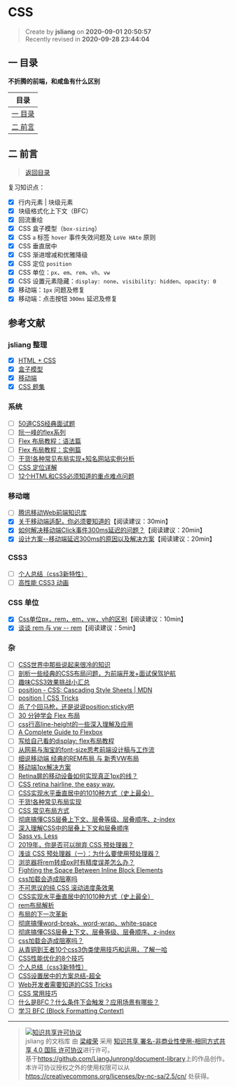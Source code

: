 CSS
===

> Create by **jsliang** on **2020-09-01 20:50:57**  
> Recently revised in **2020-09-28 23:44:04**

## <a name="chapter-one" id="chapter-one"></a>一 目录

**不折腾的前端，和咸鱼有什么区别**

| 目录 |
| --- |
| [一 目录](#chapter-one) |
| <a name="catalog-chapter-two" id="catalog-chapter-two"></a>[二 前言](#chapter-two) |

## <a name="chapter-two" id="chapter-two"></a>二 前言

> [返回目录](#chapter-one)

复习知识点：

* [x] 行内元素 | 块级元素
* [x] 块级格式化上下文（BFC）
* [x] 回流重绘
* [x] CSS 盒子模型（`box-sizing`）
* [x] CSS `a` 标签 `hover` 事件失效问题及 `LoVe HAte` 原则
* [x] CSS 垂直居中
* [x] CSS 渐进增减和优雅降级
* [x] CSS 定位 `position`
* [x] CSS 单位：`px`、`em`、`rem`、`vh`、`vw`
* [x] CSS 设置元素隐藏：`display: none`、`visibility: hidden`、`opacity: 0`
* [x] 移动端：`1px` 问题及修复
* [x] 移动端：点击按钮 `300ms` 延迟及修复

## 参考文献

### jsliang 整理

* [x] [HTML + CSS](https://github.com/LiangJunrong/document-library/blob/master/other-library/interview/%E9%9D%A2%E8%AF%95%E8%B5%84%E6%96%99%E6%95%B4%E7%90%86/CSS/HTML%2BCSS.md)
* [x] [盒子模型](https://github.com/LiangJunrong/document-library/blob/master/other-library/interview/%E9%9D%A2%E8%AF%95%E8%B5%84%E6%96%99%E6%95%B4%E7%90%86/CSS/%E7%9B%92%E5%AD%90%E6%A8%A1%E5%9E%8B.md)
* [x] [移动端](https://github.com/LiangJunrong/document-library/blob/master/other-library/interview/%E9%9D%A2%E8%AF%95%E8%B5%84%E6%96%99%E6%95%B4%E7%90%86/CSS/%E7%A7%BB%E5%8A%A8%E7%AB%AF.md)
* [x] [CSS 题集](https://github.com/LiangJunrong/document-library/blob/master/other-library/interview/%E9%9D%A2%E8%AF%95%E8%B5%84%E6%96%99%E6%95%B4%E7%90%86/CSS/CSS%20%E9%A2%98%E9%9B%86.md)

### 系统

* [ ] [50道CSS经典面试题](https://segmentfault.com/a/1190000013325778)
* [ ] [阮一峰的flex系列](https://www.ruanyifeng.com/blog/2015/07/flex-grammar.html)
* [ ] [Flex 布局教程：语法篇](http://www.ruanyifeng.com/blog/2015/07/flex-grammar.html)
* [ ] [Flex 布局教程：实例篇](http://www.ruanyifeng.com/blog/2015/07/flex-examples.html)
* [ ] [干货!各种常见布局实现+知名网站实例分析](https://juejin.im/post/6844903574929932301)
* [ ] [CSS 定位详解](http://www.ruanyifeng.com/blog/2019/11/css-position.html)
* [ ] [12个HTML和CSS必须知道的重点难点问题](https://juejin.im/post/6844903567707357197)

### 移动端

* [ ] [腾讯移动Web前端知识库](https://github.com/hoosin/mobile-web-favorites)
* [x] [关于移动端适配，你必须要知道的](https://juejin.im/post/6844903845617729549)【阅读建议：30min】
* [x] [如何解决移动端Click事件300ms延迟的问题？](https://zhuanlan.zhihu.com/p/69522350)【阅读建议：20min】
* [x] [设计方案--移动端延迟300ms的原因以及解决方案](https://www.cnblogs.com/chengxs/p/11064469.html)【阅读建议：20min】

### CSS3

* [ ] [个人总结（css3新特性）](https://juejin.im/post/6844903518520901639)
* [ ] [高性能 CSS3 动画](https://github.com/AlloyTeam/Mars/blob/master/performance/high-performance-css3-animation.md)

### CSS 单位

* [x] [Css单位px，rem，em，vw，vh的区别](https://www.cnblogs.com/theblogs/p/10516098.html)【阅读建议：10min】
* [x] [谈谈 rem 与 vw -- rem](https://www.jianshu.com/p/1a9b5d48afa2)【阅读建议：5min】

### 杂

* [ ] [CSS世界中那些说起来很冷的知识](https://juejin.im/post/6844903635248218126)
* [ ] [剖析一些经典的CSS布局问题，为前端开发+面试保驾护航](https://juejin.im/post/6844903962529759239)
* [ ] [趣味CSS3效果挑战小汇总]([https://link](https://juejin.im/post/6844903896473665550))
* [ ] [position - CSS: Cascading Style Sheets | MDN](https://developer.mozilla.org/en-US/docs/Web/CSS/position)
* [ ] [position | CSS Tricks](https://css-tricks.com/almanac/properties/p/position/)
* [ ] [杀了个回马枪，还是说说position:sticky吧](https://www.zhangxinxu.com/wordpress/2018/12/css-position-sticky/)
* [ ] [30 分钟学会 Flex 布局](https://zhuanlan.zhihu.com/p/25303493)
* [ ] [css行高line-height的一些深入理解及应用](https://www.zhangxinxu.com/wordpress/2009/11/css%E8%A1%8C%E9%AB%98line-height%E7%9A%84%E4%B8%80%E4%BA%9B%E6%B7%B1%E5%85%A5%E7%90%86%E8%A7%A3%E5%8F%8A%E5%BA%94%E7%94%A8/)
* [ ] [A Complete Guide to Flexbox](https://css-tricks.com/snippets/css/a-guide-to-flexbox/)
* [ ] [写给自己看的display: flex布局教程](https://www.zhangxinxu.com/wordpress/2018/10/display-flex-css3-css/)
* [ ] [从网易与淘宝的font-size思考前端设计稿与工作流](https://www.cnblogs.com/lyzg/p/4877277.html)
* [ ] [细说移动端 经典的REM布局 与 新秀VW布局](https://cloud.tencent.com/developer/article/1352187)
* [ ] [移动端1px解决方案](https://juejin.im/post/5d19b729f265da1bb2774865)
* [ ] [Retina屏的移动设备如何实现真正1px的线？](https://jinlong.github.io/2015/05/24/css-retina-hairlines/)
* [ ] [CSS retina hairline, the easy way.](http://dieulot.net/css-retina-hairline)
* [ ] [CSS实现水平垂直居中的1010种方式（史上最全）](https://juejin.im/post/5b9a4477f265da0ad82bf921)
* [ ] [干货!各种常见布局实现](https://juejin.im/post/5aa252ac518825558001d5de)
* [ ] [CSS 常见布局方式](https://juejin.im/post/599970f4518825243a78b9d5)
* [ ] [彻底搞懂CSS层叠上下文、层叠等级、层叠顺序、z-index](https://juejin.im/post/5b876f86518825431079ddd6)
* [ ] [深入理解CSS中的层叠上下文和层叠顺序](https://www.zhangxinxu.com/wordpress/2016/01/understand-css-stacking-context-order-z-index/)
* [ ] [Sass vs. Less](https://css-tricks.com/sass-vs-less/)
* [ ] [2019年，你是否可以抛弃 CSS 预处理器？](https://aotu.io/notes/2019/10/29/css-preprocessor/index.html)
* [ ] [浅谈 CSS 预处理器（一）：为什么要使用预处理器？](https://github.com/cssmagic/blog/issues/73)
* [ ] [浏览器将rem转成px时有精度误差怎么办？](https://www.zhihu.com/question/264372456)
* [ ] [Fighting the Space Between Inline Block Elements](https://css-tricks.com/fighting-the-space-between-inline-block-elements/)
* [ ] [css加载会造成阻塞吗](https://segmentfault.com/a/1190000018130499)
* [ ] [不可思议的纯 CSS 滚动进度条效果](https://juejin.im/post/6844903758074216462)
* [ ] [CSS实现水平垂直居中的1010种方式（史上最全）](https://juejin.im/post/6844903679242305544)
* [ ] [rem布局解析](https://juejin.im/post/6844903671143088136)
* [ ] [布局的下一次革新](https://juejin.im/post/6844903666374148103)
* [ ] [彻底搞懂word-break、word-wrap、white-space](https://juejin.im/post/6844903667863126030)
* [ ] [彻底搞懂CSS层叠上下文、层叠等级、层叠顺序、z-index](https://juejin.im/post/6844903667175260174)
* [ ] [css加载会造成阻塞吗？](https://juejin.im/post/6844903667733118983?utm_source=gold_browser_extension)
* [ ] [从青铜到王者10个css3伪类使用技巧和运用，了解一哈](https://juejin.im/post/6844903654756089864)
* [ ] [CSS性能优化的8个技巧](https://juejin.im/post/6844903649605320711?utm_source=gold_browser_extension)
* [ ] [个人总结（css3新特性）](https://juejin.im/post/6844903518520901639)
* [ ] [CSS设置居中的方案总结-超全](https://juejin.im/post/6844903560879013901)
* [ ] [Web开发者需要知道的CSS Tricks](https://juejin.im/post/6844903576561516558)
* [ ] [CSS 常用技巧](https://juejin.im/post/6844903619909648398)
* [ ] [什么是BFC？什么条件下会触发？应用场景有哪些？](http://47.98.159.95/my_blog/css/008.html)
* [ ] [学习 BFC (Block Formatting Context)](https://juejin.im/post/6844903495108132877)

---

> <a rel="license" href="http://creativecommons.org/licenses/by-nc-sa/4.0/"><img alt="知识共享许可协议" style="border-width:0" src="https://i.creativecommons.org/l/by-nc-sa/4.0/88x31.png" /></a><br /><span xmlns:dct="http://purl.org/dc/terms/" property="dct:title">jsliang 的文档库</span> 由 <a xmlns:cc="http://creativecommons.org/ns#" href="https://github.com/LiangJunrong/document-library" property="cc:attributionName" rel="cc:attributionURL">梁峻荣</a> 采用 <a rel="license" href="http://creativecommons.org/licenses/by-nc-sa/4.0/">知识共享 署名-非商业性使用-相同方式共享 4.0 国际 许可协议</a>进行许可。<br />基于<a xmlns:dct="http://purl.org/dc/terms/" href="https://github.com/LiangJunrong/document-library" rel="dct:source">https://github.com/LiangJunrong/document-library</a>上的作品创作。<br />本许可协议授权之外的使用权限可以从 <a xmlns:cc="http://creativecommons.org/ns#" href="https://creativecommons.org/licenses/by-nc-sa/2.5/cn/" rel="cc:morePermissions">https://creativecommons.org/licenses/by-nc-sa/2.5/cn/</a> 处获得。
